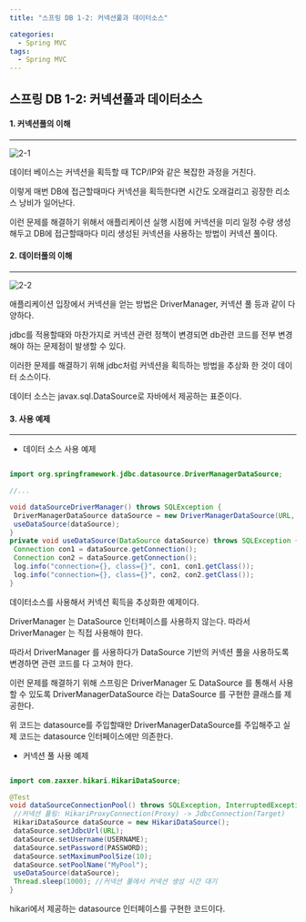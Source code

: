 ```yaml
---
title: "스프링 DB 1-2: 커넥션풀과 데이터소스"

categories:
  - Spring MVC
tags:
  - Spring MVC
---
```


## 스프링 DB 1-2: 커넥션풀과 데이터소스

#### 1. 커넥션풀의 이해

---

![2-1](https://github.com/mjh851819/mjh851819.github.io/assets/70308520/1f85d933-c8e3-4d01-984a-6cb54ee5cc9f)

데이터 베이스는 커넥션을 획득할 때 TCP/IP와 같은 복잡한 과정을 거친다.

이렇게 매번 DB에 접근할때마다 커넥션을 획득한다면 시간도 오래걸리고 굉장한 리소스 낭비가 일어난다.

이런 문제를 해결하기 위해서 애플리케이션 실행 시점에 커넥션을 미리 일정 수량 생성해두고 DB에 접근할때마다 미리 생성된 커넥션을 사용하는 방법이 커넥션 풀이다.

#### 2. 데이터풀의 이해

---

![2-2](https://github.com/mjh851819/mjh851819.github.io/assets/70308520/217837c0-061b-4401-a619-8cfb9065b861)

애플리케이션 입장에서 커넥션을 얻는 방법은 DriverManager, 커넥션 풀 등과 같이 다양하다.

jdbc를 적용할때와 마찬가지로 커넥션 관련 정책이 변경되면 db관련 코드를 전부 변경해야 하는 문제점이 발생할 수 있다.

이러한 문제를 해결하기 위해 jdbc처럼 커넥션을 획득하는 방법을 추상화 한 것이 데이터 소스이다.

데이터 소스는 javax.sql.DataSource로 자바에서 제공하는 표준이다.

#### 3. 사용 예제

---

- 데이터 소스 사용 예제

```java

import org.springframework.jdbc.datasource.DriverManagerDataSource;

//...

void dataSourceDriverManager() throws SQLException {
 DriverManagerDataSource dataSource = new DriverManagerDataSource(URL, USERNAME, PASSWORD);
 useDataSource(dataSource);
}
private void useDataSource(DataSource dataSource) throws SQLException {
 Connection con1 = dataSource.getConnection();
 Connection con2 = dataSource.getConnection();
 log.info("connection={}, class={}", con1, con1.getClass());
 log.info("connection={}, class={}", con2, con2.getClass());
}

```

데이터소스를 사용해서 커넥션 획득을 추상화한 예제이다.

DriverManager 는 DataSource 인터페이스를 사용하지 않는다. 따라서 DriverManager 는 직접 사용해야 한다.

따라서 DriverManager 를 사용하다가 DataSource 기반의 커넥션 풀을 사용하도록
변경하면 관련 코드를 다 고쳐야 한다.

이런 문제를 해결하기 위해 스프링은 DriverManager 도 DataSource 를 통해서 사용할 수 있도록 DriverManagerDataSource 라는 DataSource 를 구현한 클래스를 제공한다.

위 코드는 datasource를 주입할때만 DriverManagerDataSource를 주입해주고 실제 코드는 datasource 인터페이스에만 의존한다.

- 커넥션 풀 사용 예제

```java

import com.zaxxer.hikari.HikariDataSource;

@Test
void dataSourceConnectionPool() throws SQLException, InterruptedException {
 //커넥션 풀링: HikariProxyConnection(Proxy) -> JdbcConnection(Target)
 HikariDataSource dataSource = new HikariDataSource();
 dataSource.setJdbcUrl(URL);
 dataSource.setUsername(USERNAME);
 dataSource.setPassword(PASSWORD);
 dataSource.setMaximumPoolSize(10);
 dataSource.setPoolName("MyPool");
 useDataSource(dataSource);
 Thread.sleep(1000); //커넥션 풀에서 커넥션 생성 시간 대기
}

```

hikari에서 제공하는 datasource 인터페이스를 구현한 코드이다.
